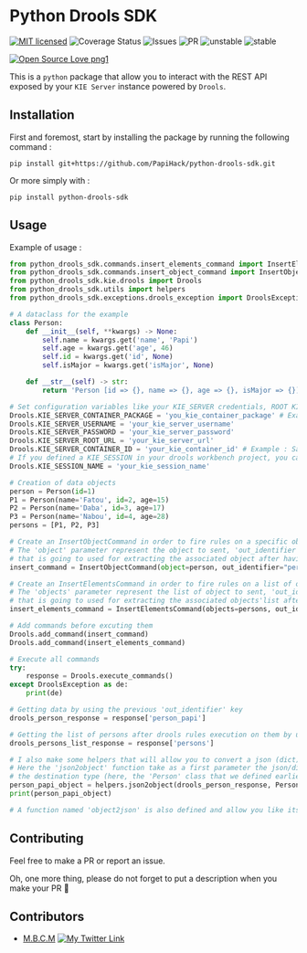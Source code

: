 # Python Drools SDK

[![MIT licensed](https://img.shields.io/badge/license-mit-blue?style=for-the-badge&logo=appveyor)](./LICENSE)
![Coverage Status](https://img.shields.io/badge/coverage-95.24%25-brightgreen?style=for-the-badge&logo=appveyor)
![Issues](https://img.shields.io/github/issues/PapiHack/python-drools-sdk?style=for-the-badge&logo=appveyor)
![PR](https://img.shields.io/github/issues-pr/PapiHack/python-drools-sdk?style=for-the-badge&logo=appveyor)
![unstable](https://img.shields.io/badge/unstable-dev--master-orange?style=for-the-badge&logo=appveyor)
![stable](https://img.shields.io/badge/STABLE-v0.0.1-blue?style=for-the-badge&logo=appveyor)

[![Open Source Love png1](https://badges.frapsoft.com/os/v1/open-source.png?v=103)](https://github.com/ellerbrock/open-source-badges/)

This is a `python` package that allow you to interact with the REST API exposed by your `KIE Server` instance powered by `Drools`.

## Installation

First and foremost, start by installing the package by running the following command : 

```
pip install git+https://github.com/PapiHack/python-drools-sdk.git
```

Or more simply with :

```
pip install python-drools-sdk
```

## Usage

Example of usage :

```python
from python_drools_sdk.commands.insert_elements_command import InsertElementsCommand
from python_drools_sdk.commands.insert_object_command import InsertObjectCommand
from python_drools_sdk.kie.drools import Drools
from python_drools_sdk.utils import helpers
from python_drools_sdk.exceptions.drools_exception import DroolsException

# A dataclass for the example
class Person:
    def __init__(self, **kwargs) -> None:
        self.name = kwargs.get('name', 'Papi')
        self.age = kwargs.get('age', 46)
        self.id = kwargs.get('id', None)
        self.isMajor = kwargs.get('isMajor', None)

    def __str__(self) -> str:
        return 'Person [id => {}, name => {}, age => {}, isMajor => {}]'.format(self.id, self.name, self.age, self.isMajor)

# Set configuration variables like your KIE_SERVER credentials, ROOT KIE_SERVER URL and so on
Drools.KIE_SERVER_CONTAINER_PACKAGE = 'you_kie_container_package' # Example: com.myspace.sample_project
Drools.KIE_SERVER_USERNAME = 'your_kie_server_username'
Drools.KIE_SERVER_PASSWORD = 'your_kie_server_password'
Drools.KIE_SERVER_ROOT_URL = 'your_kie_server_url'
Drools.KIE_SERVER_CONTAINER_ID = 'your_kie_container_id' # Example : Sample_Project_1.0.0-SNAPSHOT
# If you defined a KIE_SESSION in your drools workbench project, you can specify it like the following line
Drools.KIE_SESSION_NAME = 'your_kie_session_name'

# Creation of data objects
person = Person(id=1)
P1 = Person(name='Fatou', id=2, age=15)
P2 = Person(name='Daba', id=3, age=17)
P3 = Person(name='Nabou', id=4, age=28)
persons = [P1, P2, P3]

# Create an InsertObjectCommand in order to fire rules on a specific object
# The 'object' parameter represent the object to sent, 'out_identifier' should be a unique key
# that is going to used for extracting the associated object after having response from drools kie server
insert_command = InsertObjectCommand(object=person, out_identifier="person_papi").initialize()

# Create an InsertElementsCommand in order to fire rules on a list of object
# The 'objects' parameter represent the list of object to sent, 'out_identifier' should be a unique key
# that is going to used for extracting the associated objects'list after having response from drools kie server
insert_elements_command = InsertElementsCommand(objects=persons, out_identifier='persons').initialize()

# Add commands before excuting them
Drools.add_command(insert_command)
Drools.add_command(insert_elements_command)

# Execute all commands
try:
    response = Drools.execute_commands()
except DroolsException as de:
    print(de)

# Getting data by using the previous 'out_identifier' key
drools_person_response = response['person_papi']

# Getting the list of persons after drools rules execution on them by using its respective key
drools_persons_list_response = response['persons']

# I also make some helpers that will allow you to convert a json (dict) to a specific object and vice versa
# Here the 'json2object' function take as a first parameter the json/dict to be converted and as a final parameter,
# the destination type (here, the 'Person' class that we defined earlier)
person_papi_object = helpers.json2object(drools_person_response, Person)
print(person_papi_object)

# A function named 'object2json' is also defined and allow you like its name says, to convert an object to json/dict

```

## Contributing

Feel free to make a PR or report an issue.

Oh, one more thing, please do not forget to put a description when you make your PR 🙂

## Contributors

- [M.B.C.M](https://itdev.sn)
[![My Twitter Link](https://img.shields.io/twitter/follow/the_it_dev?style=social)](https://twitter.com/the_it_dev)